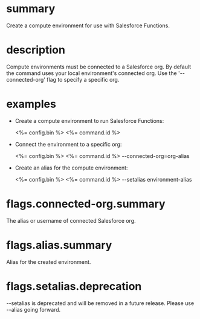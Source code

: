 # summary

Create a compute environment for use with Salesforce Functions.

# description

Compute environments must be connected to a Salesforce org. By default the command uses your local environment's connected org. Use the '--connected-org' flag to specify a specific org.

# examples

- Create a compute environment to run Salesforce Functions:

    <%= config.bin %> <%= command.id %>

- Connect the environment to a specific org:

    <%= config.bin %> <%= command.id %> --connected-org=org-alias

- Create an alias for the compute environment:

    <%= config.bin %> <%= command.id %> --setalias environment-alias

# flags.connected-org.summary

The alias or username of connected Salesforce org.

# flags.alias.summary

Alias for the created environment.

# flags.setalias.deprecation

--setalias is deprecated and will be removed in a future release. Please use --alias going forward.
